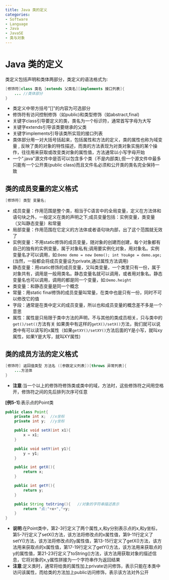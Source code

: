 ```yaml
---
title: Java 类的定义
categories:
- Software
- Language
- Java
- JavaSE
- 类与对象
---
```

# Java 类的定义

类定义包括声明和类体两部分，类定义的语法格式为:

```java
[修饰符]class 类名 [extends 父类名][implements 接口列表]{
    ... //类体部分
}
```

- 类定义中带方括号"[]"的内容为可选部分
- 修饰符有访问控制修饰（如public)和类型修饰（如abstract,final)
- 关键字class引导要定义的类，类名为一个标识符，通常首写字母为大写
- 关键字extends引导该类要继承的父类
- 关键字implements引导该类所实现的接口列表
- 类体部分用一对大括号括起来，包括属性和方法的定义，类的属性也称为域变量 , 反映了类的对象的特性描述，而类的方法表现为对类对象实施的某个操作，往往用来获取或改变类对象的属性值，方法通常以小写字母开始
- 一个".java"源文件中是否可以包含多个类（不是内部类),但一个源文件中最多只能有一个公开类(public class)而且文件名必须和公开类的类名完全保持一致

## 类的成员变量的定义格式

```java
[修饰符] 类型 变量名;
```

- 成员变量：作用范围是整个类，相当于C语言中的全局变量，定义在方法体和语句块之外，一般定义在类的声明之下;成员变量包括：实例变量，类变量（又叫静态变量）和常量
- 局部变量：作用范围在它定义的方法体或者语句块内部，出了这个范围就无效了
- 实例变量：不用static修饰的成员变量，随对象的创建而创建，每个对象都有自己的独有的实例变量，属于对象私有;调用要实例化对象，用对象名。实例变量名才可以调用，如:`Demo demo = new Demo(); int YouAge = demo.age;`(当然，一般都会将成员变量设为private,通过属性方法调用)
- 静态变量：用static修饰的成员变量，又叫类变量，一个类里只有一份，属于对象共有，调用是一般用类名。静态变量名就可以调用，或者用对象名。静态变量名也可以调用，调用的都是同一个变量，如:`Demo.height`
- 类变量：和静态变量是同一个概念
- 常量：用static final修饰的成员变量叫常量，在类中也是只有一份，同时不可以修改它的值
- 字段：通常是在类中定义的成员变量，所以也和成员变量的概念差不多是一个意思
- 属性：属性是只局限于类中方法的声明，不与其他的类成员相关，只与类中的`get()/set()`方法有关
  如果类中有这样的`getX()/setX()`方法，我们就可以说类中有可以读写的x属性（如果`getXY()/setXY()`方法后面的Y是小写，就叫xy属性，如果Y是大写，就叫XY属性)

## 类的成员方法的定义格式

```java
[修饰符] 返回值类型 方法名 ([参数定义列表])[throws 异常列表]{
    ...方法体
}
```

- **注意**:当一个以上的修饰符修饰类或类中的域，方法时，这些修饰符之间用空格开，修饰符之间的先后排列次序可任意

**[例5-1]**:表示点的Point类

```java
public class Point{
    private int x;	//x坐标
    private int y;	//y坐标

    public void setX(int x1){
        x = x1;
    }

    public void setY(int y1){
        y = y1;
    }

    public int getX(){
        return x;
    }

    public int getY(){
        return y;
    }

    public String toString(){	//对象的字符串描述表示
        return "点:"+x+","+y;
    }
}
```

- **说明**:在Point类中，第2-3行定义了两个属性,x,和y分别表示点的x,和y坐标，第5-7行定义了setX()方法，该方法将修改点的x属性值，第9-11行定义了setY()方法，该方法将修改点的y属性值，第13-15行定义了getX()方法，该方法用来获取点的x属性值，第17-19行定义了getY()方法，该方法用来获取点的y的属性值，第21-23行定义了toString()方法，该方法用获取对象的描述信息，它将对象的x,y属性拼接为一个字符串作为返回结果
- **注意**:定义类时，通常将给类的属性加上private访问修饰，表示只能在本类中访问该属性，而给类的方法加上public访问修饰，表示该方法对外公开


